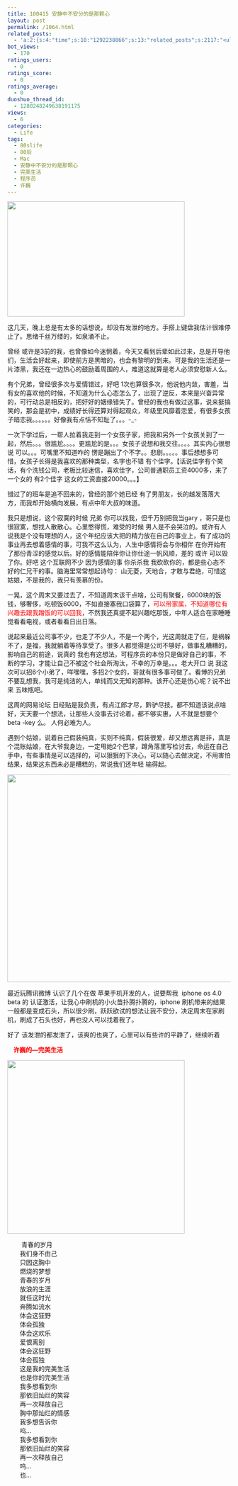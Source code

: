```yaml
---
title: 100415 安静中不安分的是那颗心
layout: post
permalink: /1064.html
related_posts:
  - 'a:2:{s:4:"time";s:10:"1292238866";s:13:"related_posts";s:2117:"<ul class="related_post"><li><a href="http://blog.80aj.com/2010/08/23/100822-%e5%85%b3%e4%ba%8e%e6%9c%80%e8%bf%91%e7%9a%84%e8%b7%b3%e6%a7%bd%e5%bf%83%e6%80%81%e6%b5%ae%e5%8a%a8/" title="100823 关于最近的跳槽心态浮动">100823 关于最近的跳槽心态浮动</a></li><li><a href="http://blog.80aj.com/2010/08/18/100818-%e5%85%b3%e4%ba%8e-%e6%9e%ab-%e5%8f%b6-%e4%bb%8b%e7%bb%8d/" title="100818 关于 枫 叶 介绍">100818 关于 枫 叶 介绍</a></li><li><a href="http://blog.80aj.com/2010/08/18/%e5%9c%a8%e6%ac%a2%e8%bf%8e%e7%95%8c%e9%9d%a2%e6%b7%bb%e5%8a%a0%e5%ae%89%e8%a3%85%e6%96%b9%e5%bc%8f%e7%9a%84%e9%80%89%e6%8b%a9/" title="在欢迎界面添加安装方式的选择">在欢迎界面添加安装方式的选择</a></li><li><a href="http://blog.80aj.com/2010/08/04/100804-%e3%80%8a%e8%bd%af%e4%bb%b6%e6%9e%b6%e6%9e%84%e5%b8%88%e5%ba%94%e8%af%a5%e7%9f%a5%e9%81%93%e7%9a%8497%e4%bb%b6%e4%ba%8b%e3%80%8b-%e8%af%bb%e5%90%8e%e6%84%9f/" title="100804 《软件架构师应该知道的97件事》 读后感">100804 《软件架构师应该知道的97件事》 读后感</a></li><li><a href="http://blog.80aj.com/2010/08/03/100803-%e7%a8%8b%e5%ba%8f%e5%91%98%e5%ba%94%e8%af%a5%e5%bb%ba%e7%ab%8b%e8%87%aa%e5%b7%b1%e7%9a%84%e7%9b%ae%e6%a0%87/" title="100803 程序员应该建立自己的目标">100803 程序员应该建立自己的目标</a></li><li><a href="http://blog.80aj.com/2010/07/05/100705-%e5%8d%96/" title="100705 卖">100705 卖</a></li><li><a href="http://blog.80aj.com/2010/07/01/100701-%e9%94%99%e5%a4%b1/" title="100701 错失">100701 错失</a></li><li><a href="http://blog.80aj.com/2010/06/29/100629-%e5%80%94%e5%bc%ba/" title="100629 倔强">100629 倔强</a></li><li><a href="http://blog.80aj.com/2010/06/23/100623-%e8%be%b9%e7%9c%8b%e8%be%b9%e7%ac%91%e8%be%b9%e6%b5%81%e6%b3%aa/" title="100623 边看边笑边流泪<非房勿扰>">100623 边看边笑边流泪<非房勿扰></a></li><li><a href="http://blog.80aj.com/2010/06/06/100606-%e5%94%af%e6%9c%89%e7%83%9f%e4%b8%8d%e5%bc%83%e4%bd%a0/" title="100606  唯有烟不弃你">100606  唯有烟不弃你</a></li></ul>";}'
bot_views:
  - 170
ratings_users:
  - 0
ratings_score:
  - 0
ratings_average:
  - 0
duoshuo_thread_id:
  - 1280248249638191175
views:
  - 6
categories:
  - Life
tags:
  - 80slife
  - 80后
  - Mac
  - 安静中不安分的是那颗心
  - 完美生活
  - 程序员
  - 许巍
---
```

[][1][][2]<img title="_1_kv" src="http://www.80aj.com/wp-content/uploads/2010/04/1_kv.jpg" alt="" width="400" height="260" />

这几天，晚上总是有太多的话想说，却没有发泄的地方。手搭上键盘我估计很难停止了。思绪千丝万缕的，如泉涌不止。

曾经 或许是3前的我，也曾像如今迷惘着，今天又看到后辈如此过来，总是开导他们，生活会好起来，即使前方是黑暗的，也会有黎明的到来。可是我的生活还是一片漆黑，我还在一边热心的鼓励着周围的人，难道这就算是老人必须安慰新人么。

有个兄弟，曾经很多次与爱情错过，好吧 1次也算很多次，他说他内敛，害羞，当有女的喜欢他的时候，不知道为什么心态怎么了，出现了逆反，本来是兴奋异常的，可行动总是相反的，把好好的姻缘错失了。曾经的我也有做过这事，说来挺搞笑的，那会是初中，成绩好长得还算对得起观众，年级里风靡着恋爱，有很多女孩子暗恋我。。。。。。好像我有点恬不知耻了。。。-_-

一次下学过后，一帮人拉着我走到一个女孩子家，把我和另外一个女孩关到了一起，然后。。。很尴尬。。。。更尴尬的是。。。女孩子说想和我交往。。。。其实内心很想说 可以。。。可嘴里不知道咋的 愣是蹦出了个不字。。悲剧。。。。。事后想想多可惜，女孩子长得是我喜欢的那种类型，名字也不错 有个佳字。【话说佳字有个笑话，有个洗钱公司，老板比较迷信，喜欢佳字，公司普通职员工资4000多，来了一个女的 有2个佳字 这女的工资直接20000。。。】

错过了的班车是追不回来的，曾经的那个她已经 有了男朋友，长的越发落落大方，而我却开始横向发展，有点中年大叔的味道。

我只是想说，这个寂寞的时候 兄弟 你可以找我，但千万别把我当gary ，哥只是也很寂寞，想找人散散心。心里憋得慌，难受的时候 男人是不会哭泣的。或许有人说我是个没有理想的人，这个年纪应该大把的精力放在自己的事业上，有了成功的事业再去想着感情的事，可我不这么认为，人生中感情将会与你相伴 在你开始有了那份青涩的感觉以后。好的感情能陪伴你让你仕途一帆风顺，差的 或许 可以毁了你。好吧 这个互联网不少 因为感情的事 你杀杀我 我砍砍你的，都是些心态不好的仁兄干的事。脑海里常常想起诗句： 山无菱，天地合，才敢与君绝，可惜这姑娘，不是我的，我只有羡慕的份。

一晃，这个周末又要过去了，不知道周末该干点啥，公司有聚餐，6000块的饭钱，够奢侈，吃顿饭6000，不如直接塞我口袋算了，<span style="color: #ff0000;">可以带家属，不知道哪位有兴趣去跟我蹭饭的可以回我</span>，不然我还真提不起兴趣吃那饭，中年人适合在家睡睡觉看看电视，或者看看日出日落。

说起来最近公司事不少，也走了不少人，不是一个两个，光这周就走了仨，是祸躲不了，是福，我就躺着等待享受了。很多人都觉得是公司不够好，做事乱糟糟的，影响自己的前途，说真的 我也有这想法，可程序员的本份只是做好自己的事，不断的学习，才能让自己不被这个社会所淘汰，不幸的万幸是。。。老大开口 说 我这次可以招6个小弟了，咩嘿嘿，多招2个女的，哥就有很多事可做了。看博的兄弟不要乱想我，我可是纯洁的人，单纯而又无知的那种。该开心还是伤心呢？说不出来 五味瓶吧。

这周的网易论坛 日经贴是我负责，有点江郎才尽，黔驴尽技。都不知道该说点啥好，天天要一个想法，让那些人没事去讨论着，都不够实惠，人不就是想要个 beta -key 么。 人何必难为人。

遇到个姑娘，说着自己假装纯真，实则不纯真，假装很爱，却又想远离是非，真是个混账姑娘，在大爷我身边，一定甩她2个巴掌，蹲角落里写检讨去，命运在自己手中，有些事情是可以选择的，可以狠狠的下决心，可以随心去做决定，不用害怕结果，结果这东西未必是糟糕的，常说我们还年轻 输得起。

<img title="iphone" src="http://www.80aj.com/wp-content/uploads/2010/04/iphone.jpg" alt="" width="514" height="469" />

最近玩腾讯微博 认识了几个在做 苹果手机开发的人，说要帮我  iphone os 4.0 beta 的 认证激活，让我心中刷机的小火苗扑腾扑腾的，iphone 刷机带来的结果一般都是变成石头，所以很少刷，跃跃欲试的想法让我不安分，决定周末在家刷机，刷成了石头也好，再也没人可以找着我了。[][3]

好了 该发泄的都发泄了，该爽的也爽了，心里可以有些许的平静了，继续听着

**<span style="color: #ff0000;">    许巍的&#8212;完美生活</span>**

**<span style="color: #ff0000;"><img title="xw" src="http://www.80aj.com/wp-content/uploads/2010/04/xw.jpg" alt="" width="400" height="392" /></span>**

        青春的岁月  
　　我们身不由己  
　　只因这胸中  
　　燃烧的梦想  
　　青春的岁月  
　　放浪的生涯  
　　就任这时光  
　　奔腾如流水  
　　体会这狂野  
　　体会孤独  
　　体会这欢乐  
　　爱恨离别  
　　体会这狂野  
　　体会孤独  
　　这是我的完美生活  
　　也是你的完美生活  
　　我多想看到你  
　　那依旧灿烂的笑容  
　　再一次释放自己  
　　胸中那灿烂的情感  
　　我多想告诉你  
　　呜&#8230;  
　　我多想看到你  
　　那依旧灿烂的笑容  
　　再一次释放自己  
　　呜&#8230;  
　　也&#8230;

 [1]: http://www.80aj.com/wp-content/uploads/2010/04/iphone.jpg
 [2]: http://www.80aj.com/wp-content/uploads/2010/04/xw.jpg
 [3]: http://www.80aj.com/wp-content/uploads/2010/04/1_kv.jpg